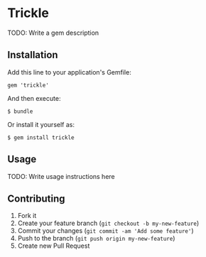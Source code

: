 # Trickle

TODO: Write a gem description

## Installation

Add this line to your application's Gemfile:

    gem 'trickle'

And then execute:

    $ bundle

Or install it yourself as:

    $ gem install trickle

## Usage

TODO: Write usage instructions here

## Contributing

1. Fork it
2. Create your feature branch (`git checkout -b my-new-feature`)
3. Commit your changes (`git commit -am 'Add some feature'`)
4. Push to the branch (`git push origin my-new-feature`)
5. Create new Pull Request
